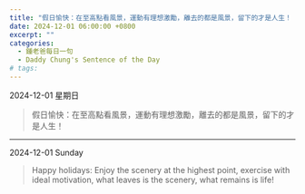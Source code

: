 ```yaml
---
title: "假日愉快：在至高點看風景，運動有理想激勵，離去的都是風景，留下的才是人生！ <br> Happy holidays: Enjoy the scenery at the highest point, exercise with ideal motivation, what leaves is the scenery, what remains is life!"
date: 2024-12-01 06:00:00 +0800
excerpt: ""
categories:
  - 鍾老爸每日一句
  - Daddy Chung's Sentence of the Day
# tags:
---
```


2024-12-01 星期日

> 假日愉快：在至高點看風景，運動有理想激勵，離去的都是風景，留下的才是人生！

---

2024-12-01 Sunday

> Happy holidays: Enjoy the scenery at the highest point, exercise with ideal motivation, what leaves is the scenery, what remains is life!
